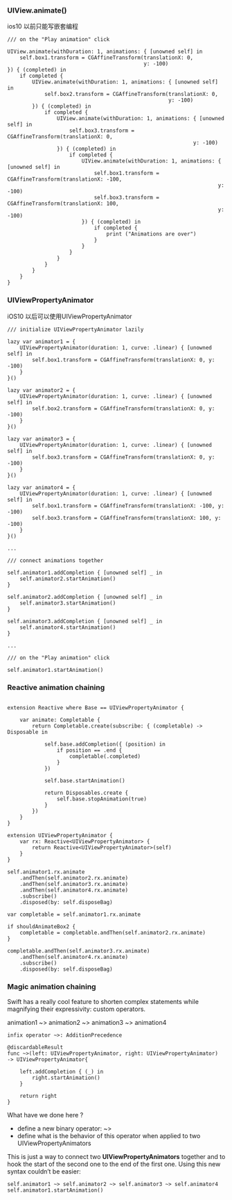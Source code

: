 
### UIView.animate()

ios10 以前只能写嵌套编程


```
/// on the "Play animation" click

UIView.animate(withDuration: 1, animations: { [unowned self] in
    self.box1.transform = CGAffineTransform(translationX: 0,
                                            y: -100)
}) { (completed) in
    if completed {
        UIView.animate(withDuration: 1, animations: { [unowned self] in
            self.box2.transform = CGAffineTransform(translationX: 0,
                                                    y: -100)
        }) { (completed) in
            if completed {
                UIView.animate(withDuration: 1, animations: { [unowned self] in
                    self.box3.transform = CGAffineTransform(translationX: 0,
                                                            y: -100)
                }) { (completed) in
                    if completed {
                        UIView.animate(withDuration: 1, animations: { [unowned self] in
                            self.box1.transform = CGAffineTransform(translationX: -100,
                                                                    y: -100)
                            self.box3.transform = CGAffineTransform(translationX: 100,
                                                                    y: -100)
                        }) { (completed) in
                            if completed {
                                print ("Animations are over")
                            }
                        }
                    }
                }
            }
        }
    }
}

```

### UIViewPropertyAnimator

iOS10 以后可以使用UIViewPropertyAnimator


```
/// initialize UIViewPropertyAnimator lazily

lazy var animator1 = {
    UIViewPropertyAnimator(duration: 1, curve: .linear) { [unowned self] in
        self.box1.transform = CGAffineTransform(translationX: 0, y: -100)
    }
}()

lazy var animator2 = {
    UIViewPropertyAnimator(duration: 1, curve: .linear) { [unowned self] in
        self.box2.transform = CGAffineTransform(translationX: 0, y: -100)
    }
}()

lazy var animator3 = {
    UIViewPropertyAnimator(duration: 1, curve: .linear) { [unowned self] in
        self.box3.transform = CGAffineTransform(translationX: 0, y: -100)
    }
}()

lazy var animator4 = {
    UIViewPropertyAnimator(duration: 1, curve: .linear) { [unowned self] in
        self.box1.transform = CGAffineTransform(translationX: -100, y: -100)
        self.box3.transform = CGAffineTransform(translationX: 100, y: -100)
    }
}()

...

/// connect animations together

self.animator1.addCompletion { [unowned self] _ in
    self.animator2.startAnimation()
}

self.animator2.addCompletion { [unowned self] _ in
    self.animator3.startAnimation()
}

self.animator3.addCompletion { [unowned self] _ in
    self.animator4.startAnimation()
}

...

/// on the "Play animation" click

self.animator1.startAnimation()

```

### Reactive animation chaining



```

extension Reactive where Base == UIViewPropertyAnimator {

    var animate: Completable {
        return Completable.create(subscribe: { (completable) -> Disposable in

            self.base.addCompletion({ (position) in
                if position == .end {
                    completable(.completed)
                }
            })

            self.base.startAnimation()

            return Disposables.create {
                self.base.stopAnimation(true)
            }
        })
    }
}

extension UIViewPropertyAnimator {
    var rx: Reactive<UIViewPropertyAnimator> {
        return Reactive<UIViewPropertyAnimator>(self)
    }
}

```

```
self.animator1.rx.animate
    .andThen(self.animator2.rx.animate)
    .andThen(self.animator3.rx.animate)
    .andThen(self.animator4.rx.animate)
    .subscribe()
    .disposed(by: self.disposeBag)

```


```
var completable = self.animator1.rx.animate

if shouldAnimateBox2 {
    completable = completable.andThen(self.animator2.rx.animate)
}

completable.andThen(self.animator3.rx.animate)
    .andThen(self.animator4.rx.animate)
    .subscribe()
    .disposed(by: self.disposeBag)

```

### Magic animation chaining


Swift has a really cool feature to shorten complex statements while magnifying their expressivity: custom operators.


animation1 ~> animation2 ~> animation3 ~> animation4


```
infix operator ~>: AdditionPrecedence

@discardableResult
func ~>(left: UIViewPropertyAnimator, right: UIViewPropertyAnimator)
-> UIViewPropertyAnimator{

    left.addCompletion { (_) in
        right.startAnimation()
    }

    return right
}

```

What have we done here ?

* define a new binary operator: ~>
* define what is the behavior of this operator when applied to two UIViewPropertyAnimators


This is just a way to connect two **UIViewPropertyAnimators** together and to hook the start of the second one to the end of the first one.
Using this new syntax couldn’t be easier:


```
self.animator1 ~> self.animator2 ~> self.animator3 ~> self.animator4
self.animator1.startAnimation()

```


